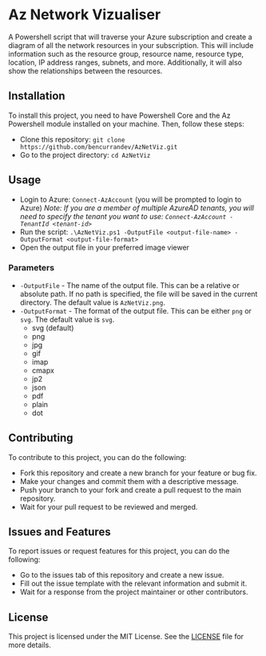 # Az Network Vizualiser

A Powershell script that will traverse your Azure subscription and create a diagram of all the network resources in your subscription. This will include information such as the resource group, resource name, resource type, location, IP address ranges, subnets, and more. Additionally, it will also show the relationships between the resources.

## Installation

To install this project, you need to have Powershell Core and the Az Powershell module installed on your machine. Then, follow these steps:

- Clone this repository: `git clone https://github.com/bencurrandev/AzNetViz.git`
- Go to the project directory: `cd AzNetViz`

## Usage

- Login to Azure: `Connect-AzAccount` (you will be prompted to login to Azure) *Note: If you are a member of multiple AzureAD tenants, you will need to specify the tenant you want to use: `Connect-AzAccount -TenantId <tenant-id>`*
- Run the script: `.\AzNetViz.ps1 -OutputFile <output-file-name> -OutputFormat <output-file-format>`
- Open the output file in your preferred image viewer

### Parameters

- `-OutputFile` - The name of the output file. This can be a relative or absolute path. If no path is specified, the file will be saved in the current directory. The default value is `AzNetViz.png`.
- `-OutputFormat` - The format of the output file. This can be either `png` or `svg`. The default value is `svg`.
    - svg (default)
    - png
    - jpg
    - gif
    - imap
    - cmapx
    - jp2
    - json
    - pdf
    - plain
    - dot

## Contributing

To contribute to this project, you can do the following:

- Fork this repository and create a new branch for your feature or bug fix.
- Make your changes and commit them with a descriptive message.
- Push your branch to your fork and create a pull request to the main repository.
- Wait for your pull request to be reviewed and merged.

## Issues and Features

To report issues or request features for this project, you can do the following:

- Go to the issues tab of this repository and create a new issue.
- Fill out the issue template with the relevant information and submit it.
- Wait for a response from the project maintainer or other contributors.

## License

This project is licensed under the MIT License. See the [LICENSE](LICENSE) file for more details.